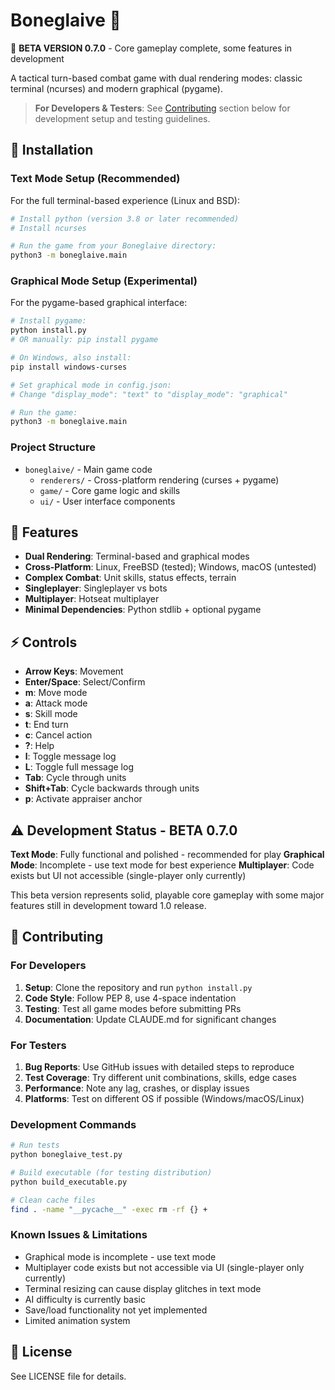 # Boneglaive 🎯

🚧 **BETA VERSION 0.7.0** - Core gameplay complete, some features in development

A tactical turn-based combat game with dual rendering modes: classic terminal (ncurses) and modern graphical (pygame).

> **For Developers & Testers**: See [Contributing](#-contributing) section below for development setup and testing guidelines.

## 🚀 Installation

### Text Mode Setup (Recommended)
For the full terminal-based experience (Linux and BSD):

```bash
# Install python (version 3.8 or later recommended)
# Install ncurses

# Run the game from your Boneglaive directory:
python3 -m boneglaive.main
```

### Graphical Mode Setup (Experimental)
For the pygame-based graphical interface:

```bash
# Install pygame:
python install.py
# OR manually: pip install pygame

# On Windows, also install:
pip install windows-curses

# Set graphical mode in config.json:
# Change "display_mode": "text" to "display_mode": "graphical"

# Run the game:
python3 -m boneglaive.main
```

### Project Structure
- `boneglaive/` - Main game code
  - `renderers/` - Cross-platform rendering (curses + pygame)
  - `game/` - Core game logic and skills
  - `ui/` - User interface components

## 🎯 Features

- **Dual Rendering**: Terminal-based and graphical modes
- **Cross-Platform**: Linux, FreeBSD (tested); Windows, macOS (untested)
- **Complex Combat**: Unit skills, status effects, terrain
- **Singleplayer**: Singleplayer vs bots
- **Multiplayer**: Hotseat multiplayer
- **Minimal Dependencies**: Python stdlib + optional pygame

## ⚡ Controls

- **Arrow Keys**: Movement
- **Enter/Space**: Select/Confirm
- **m**: Move mode
- **a**: Attack mode  
- **s**: Skill mode
- **t**: End turn
- **c**: Cancel action
- **?**: Help
- **l**: Toggle message log
- **L**: Toggle full message log
- **Tab**: Cycle through units
- **Shift+Tab**: Cycle backwards through units
- **p**: Activate appraiser anchor

## ⚠️ Development Status - BETA 0.7.0

**Text Mode**: Fully functional and polished - recommended for play
**Graphical Mode**: Incomplete - use text mode for best experience
**Multiplayer**: Code exists but UI not accessible (single-player only currently)

This beta version represents solid, playable core gameplay with some major features still in development toward 1.0 release.

## 🤝 Contributing

### For Developers
1. **Setup**: Clone the repository and run `python install.py`
2. **Code Style**: Follow PEP 8, use 4-space indentation
3. **Testing**: Test all game modes before submitting PRs
4. **Documentation**: Update CLAUDE.md for significant changes

### For Testers
1. **Bug Reports**: Use GitHub issues with detailed steps to reproduce
2. **Test Coverage**: Try different unit combinations, skills, edge cases
3. **Performance**: Note any lag, crashes, or display issues
4. **Platforms**: Test on different OS if possible (Windows/macOS/Linux)

### Development Commands
```bash
# Run tests
python boneglaive_test.py

# Build executable (for testing distribution)
python build_executable.py

# Clean cache files
find . -name "__pycache__" -exec rm -rf {} +
```

### Known Issues & Limitations
- Graphical mode is incomplete - use text mode
- Multiplayer code exists but not accessible via UI (single-player only currently)
- Terminal resizing can cause display glitches in text mode
- AI difficulty is currently basic
- Save/load functionality not yet implemented
- Limited animation system

## 📄 License
See LICENSE file for details.